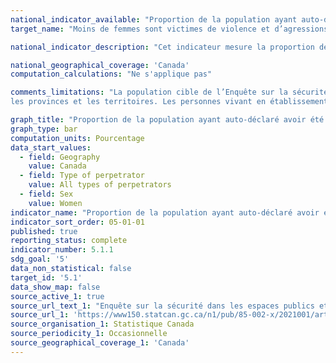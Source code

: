 ```yaml
---
national_indicator_available: "Proportion de la population ayant auto-déclaré avoir été agressée sexuellement dans les 12 derniers mois"
target_name: "Moins de femmes sont victimes de violence et d’agressions sexuelles de la part du partenaire intime"

national_indicator_description: "Cet indicateur mesure la proportion de la population ayant auto-déclaré avoir été agressée sexuellement dans les 12 derniers mois."

national_geographical_coverage: 'Canada' 
computation_calculations: "Ne s'applique pas"

comments_limitations: "La population cible de l’Enquête sur la sécurité dans les espaces publics et privés est composée des Canadiens de 15 ans et plus résidant dans 
les provinces et les territoires. Les personnes vivant en établissement ne sont pas incluses."

graph_title: "Proportion de la population ayant auto-déclaré avoir été agressée sexuellement dans les 12 derniers mois"
graph_type: bar
computation_units: Pourcentage
data_start_values:
  - field: Geography
    value: Canada
  - field: Type of perpetrator
    value: All types of perpetrators
  - field: Sex
    value: Women
indicator_name: "Proportion de la population ayant auto-déclaré avoir été agressée sexuellement dans les 12 derniers mois"
indicator_sort_order: 05-01-01
published: true
reporting_status: complete
indicator_number: 5.1.1
sdg_goal: '5'
data_non_statistical: false
target_id: '5.1'
data_show_map: false
source_active_1: true
source_url_text_1: "Enquête sur la sécurité dans les espaces publics et privés"
source_url_1: 'https://www150.statcan.gc.ca/n1/pub/85-002-x/2021001/article/00003-fra.htm'
source_organisation_1: Statistique Canada
source_periodicity_1: Occasionnelle
source_geographical_coverage_1: 'Canada'
---
```

